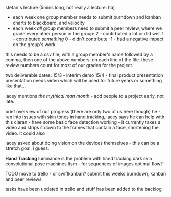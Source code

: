 stefan's lecture (5mins long, not really a lecture. ha)

* each week one group member needs to submit burndown and kanban charts to blackboard, and velocity
* each week *all* group members need to submit a peer review, where we grade every other person in the group:
   2 - contirbuted a lot or did well 
   1 - contributed *something*
   0 - didn't contribute
  -1 - had a negative impact on the group's work

this needs to be a csv file, with a group member's name followed by a comma, then one of the above numbers, on each line of the file. 
these review numbers count for most of our grades for the project. 

two deliverable dates:
  15/3 - interim demo 
  15/4 - final product presentation
         presentation needs video which will be used for future years or something like that...

lacey mentions *the mythical man month* - add people to a project early, not late. 

brief overview of our progress (there are only two of us here though)
he - ran into issues with skin tones in hand tracking, lacey says he can help with this
ciaran - have some basic face detection working - it currently takes a video and strips it down to the frames that contain a face, shortening the video. it could also 


lacey asked about doing vision on the devices themselves - this can be a stretch goal, i guess. 

**Hand Tracking**
luminance is the problem with hand tracking dark skin
convolutional pose machines
ltsm - for sequences of images
optimal flow? 


TODO
move to trello - or swiftkanban?
submit this weeks burndown, kanban and peer reviews

tasks have been updated in trello and stuff has been added to the backlog
